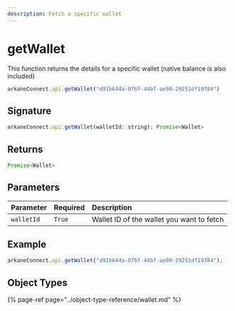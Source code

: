 ```yaml
---
description: Fetch a specific wallet
---
```


# getWallet

This function returns the details for a specific wallet \(native balance is also included\)

```javascript
arkaneConnect.api.getWallet("d91b644a-076f-44bf-ae90-29251df19784")
```

## Signature

```javascript
arkaneConnect.api.getWallet(walletId: string): Promise<Wallet>
```

## Returns

```javascript
Promise<Wallet>
```

## Parameters

| Parameter | Required | Description |
| :--- | :--- | :--- |
| `walletId` | `True` | Wallet ID of the wallet you want to fetch |

## Example

```javascript
arkaneConnect.api.getWallet("d91b644a-076f-44bf-ae90-29251df19784");
```

## Object Types

{% page-ref page="../object-type-reference/wallet.md" %}

